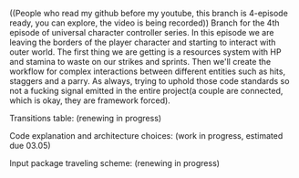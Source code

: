((People who read my github before my youtube, this branch is 4-episode ready, you can explore, the video is being recorded))
Branch for the 4th episode of universal character controller series. In this episode we are leaving the borders of the player character and starting to interact with outer world. The first thing we are getting is a resources system with HP and stamina to waste on our strikes and sprints. Then we'll create the workflow for complex interactions between different entities such as hits, staggers and a parry. As always, trying to uphold those code standards so not a fucking signal emitted in the entire project(a couple are connected, which is okay, they are framework forced).

Transitions table: (renewing in progress)

Code explanation and architecture choices: (work in progress, estimated due 03.05)

Input package traveling scheme: (renewing in progress)
